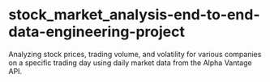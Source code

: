 # stock_market_analysis-end-to-end-data-engineering-project
Analyzing stock prices, trading volume, and volatility for various companies on a specific trading day using daily market data from the Alpha Vantage API.
